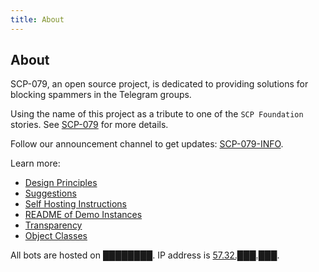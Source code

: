 ```yaml
---
title: About
---
```


## About

SCP-079, an open source project, is dedicated to providing solutions for 
blocking spammers in the Telegram groups.

Using the name of this project as a tribute to one of the `SCP Foundation` 
stories. See [SCP-079](http://www.scp-wiki.net/scp-079) 
for more details.

Follow our announcement channel to get updates: [SCP-079-INFO](https://t.me/SCP_079_INFO).

Learn more:

- [Design Principles](/principles/)
- [Suggestions](/suggestions/)
- [Self Hosting Instructions](/how/)
- [README of Demo Instances](/readme/)
- [Transparency](/transparency/)
- [Object Classes](/classes/)

All bots are hosted on ████████. IP address is [57.32.███.███](http://www.scp-wiki.net/scp-614).

<audio src="/audio/page/about.ogg" autoplay></audio>
